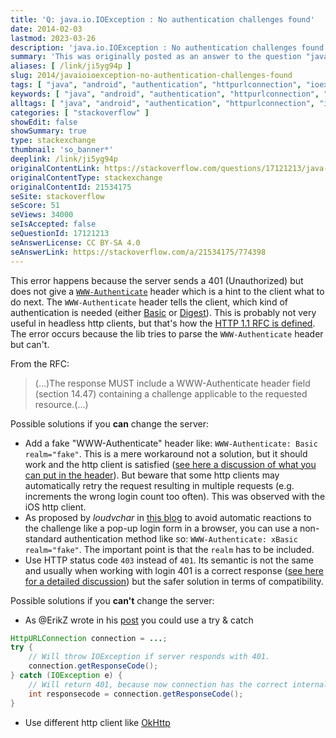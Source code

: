 ```yaml
---
title: 'Q: java.io.IOException : No authentication challenges found'
date: 2014-02-03
lastmod: 2023-03-26
description: 'java.io.IOException : No authentication challenges found'
summary: 'This was originally posted as an answer to the question "java.io.IOException : No authentication challenges found" on stackoverflow.com.'
aliases: [ /link/ji5yg94p ]
slug: 2014/javaioioexception-no-authentication-challenges-found
tags: [ "java", "android", "authentication", "httpurlconnection", "ioexception" ]
keywords: [ "java", "android", "authentication", "httpurlconnection", "ioexception" ]
alltags: [ "java", "android", "authentication", "httpurlconnection", "ioexception" ]
categories: [ "stackoverflow" ]
showEdit: false
showSummary: true
type: stackexchange
thumbnail: 'so_banner*'
deeplink: /link/ji5yg94p
originalContentLink: https://stackoverflow.com/questions/17121213/java-io-ioexception-no-authentication-challenges-found
originalContentType: stackexchange
originalContentId: 21534175
seSite: stackoverflow
seScore: 51
seViews: 34000
seIsAccepted: false
seQuestionId: 17121213
seAnswerLicense: CC BY-SA 4.0
seAnswerLink: https://stackoverflow.com/a/21534175/774398
---
```

This error happens because the server sends a 401 (Unauthorized) but does not give a [`WWW-Authenticate`](https://en.wikipedia.org/wiki/List_of_HTTP_header_fields#Response_fields) header which is a hint to the client what to do next. The `WWW-Authenticate` header tells the client, which kind of authentication is needed (either [Basic](http://en.wikipedia.org/wiki/Basic_access_authentication) or [Digest](http://en.wikipedia.org/wiki/Digest_access_authentication)). This is probably not very useful in headless http clients, but that's how the [HTTP 1.1 RFC is defined](http://www.w3.org/Protocols/rfc2616/rfc2616-sec10.html#sec10.4.2). The error occurs because the lib tries to parse the `WWW-Authenticate` header but can't.

From the RFC:

> (...)The response MUST include a WWW-Authenticate header field (section 14.47) containing a challenge applicable to the requested resource.(...)

Possible solutions if you **can** change the server:

*   Add a fake "WWW-Authenticate" header like: `WWW-Authenticate: Basic realm="fake"`. This is a mere workaround not a solution, but it should work and the http client is satisfied ([see here a discussion of what you can put in the header](https://stackoverflow.com/questions/1748374/http-401-whats-an-appropriate-www-authenticate-header-value)). But beware that some http clients may automatically retry the request resulting in multiple requests (e.g. increments the wrong login count too often). This was observed with the iOS http client.
*   As proposed by _loudvchar_ in [this blog](http://loudvchar.blogspot.com.es/2010/11/avoiding-browser-popup-for-401.html) to avoid automatic reactions to the challenge like a pop-up login form in a browser, you can use a non-standard authentication method like so: `WWW-Authenticate: xBasic realm="fake"`. The important point is that the `realm` has to be included.
*   Use HTTP status code `403` instead of `401`. Its semantic is not the same and usually when working with login 401 is a correct response ([see here for a detailed discussion](https://stackoverflow.com/questions/3297048/403-forbidden-vs-401-unauthorized-http-responses)) but the safer solution in terms of compatibility.

Possible solutions if you **can't** change the server:

*   As @ErikZ wrote in his [post](https://stackoverflow.com/questions/12931791/java-io-ioexception-received-authentication-challenge-is-null-in-ics-4-0-3) you could use a try & catch

```java
HttpURLConnection connection = ...;
try {
    // Will throw IOException if server responds with 401.
    connection.getResponseCode(); 
} catch (IOException e) {
    // Will return 401, because now connection has the correct internal state.
    int responsecode = connection.getResponseCode(); 
}

```

*   Use different http client like [OkHttp](http://square.github.io/okhttp/)
